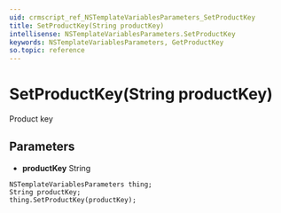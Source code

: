 ```yaml
---
uid: crmscript_ref_NSTemplateVariablesParameters_SetProductKey
title: SetProductKey(String productKey)
intellisense: NSTemplateVariablesParameters.SetProductKey
keywords: NSTemplateVariablesParameters, GetProductKey
so.topic: reference
---
```


# SetProductKey(String productKey)

Product key

## Parameters

* **productKey** String

```crmscript
NSTemplateVariablesParameters thing;
String productKey;
thing.SetProductKey(productKey);
```

